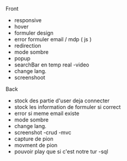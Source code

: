 Front 
- responsive
- hover
- formuler design
- error formuler email / mdp ( js )
- redirection
- mode sombre
- popup
- searchBar en temp real
-video
- change lang.
- screenshoot

Back 
- stock des partie d'user deja connecter 
- stock les information de formuler si correct 
- error si meme email existe
- mode sombre
- change lang.
- screenshot
-crud
-mvc
- capture de pion 
- movment de pion
- pouvoir play que si c'est notre tur 
-sql 



   

